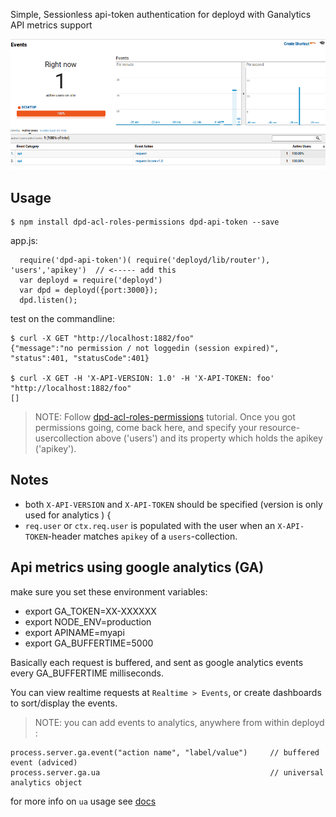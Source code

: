 Simple, Sessionless api-token authentication for deployd with Ganalytics API metrics support

![](https://raw.githubusercontent.com/coderofsalvation/dpd-api-token/master/metrics.png)

## Usage

    $ npm install dpd-acl-roles-permissions dpd-api-token --save

app.js:

      require('dpd-api-token')( require('deployd/lib/router'), 'users','apikey')  // <----- add this
      var deployd = require('deployd')
      var dpd = deployd({port:3000});
      dpd.listen();

test on the commandline:

    $ curl -X GET "http://localhost:1882/foo"
    {"message":"no permission / not loggedin (session expired)", "status":401, "statusCode":401}

    $ curl -X GET -H 'X-API-VERSION: 1.0' -H 'X-API-TOKEN: foo' "http://localhost:1882/foo"
    []

> NOTE: Follow [dpd-acl-roles-permissions](https://www.npmjs.com/package/dpd-acl-roles-permissions) tutorial. Once you got permissions going, come back here, and specify your resource-usercollection above ('users') and its property which holds the apikey ('apikey').

## Notes 

* both `X-API-VERSION` and `X-API-TOKEN` should be specified (version is only used for analytics ) {
* `req.user` or `ctx.req.user` is populated with the user when an `X-API-TOKEN`-header matches `apikey` of a `users`-collection.

## Api metrics using google analytics (GA)

make sure you set these environment variables:

* export GA_TOKEN=XX-XXXXXX
* export NODE_ENV=production
* export APINAME=myapi
* export GA_BUFFERTIME=5000

Basically each request is buffered, and sent as google analytics events every GA_BUFFERTIME milliseconds.

You can view realtime requests at `Realtime > Events`,  or create dashboards to sort/display the events.

> NOTE: you can add events to analytics,  anywhere from within deployd :

    process.server.ga.event("action name", "label/value")     // buffered event (adviced)
    process.server.ga.ua                                      // universal analytics object

for more info on `ua` usage see [docs](https://npmjs.org/package/universal-analytics)
